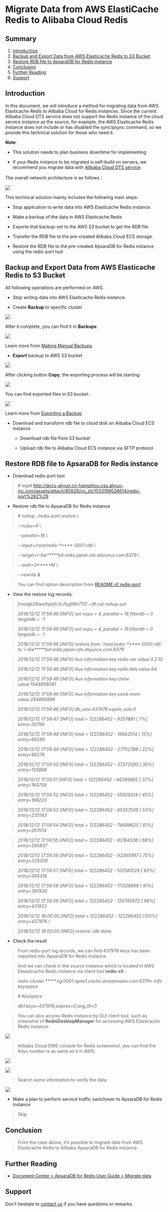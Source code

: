 # Migrate Data from AWS ElastiCache Redis to Alibaba Cloud Redis

## Summary
1. [Introduction](#introduction)
2. [Backup and Export Data from AWS Elasticache Redis to S3 Bucket](#backup-and-export-data-from-aws-elasticache-redis-to-s3-bucket)
3. [Restore RDB file to ApsaraDB for Redis instance](#restore-rdb-file-to-apsaradb-for-redis-instance)
4. [Conclusion](#conclusion)
5. [Further Reading](#further-reading)
6. [Support](#support)

## Introduction
In this document, we will introduce a method for migrating data from AWS
Elasticache Redis to Alibaba Cloud for Redis instances. Since the current
Alibaba Cloud DTS service does not support the Redis instance of the cloud
service instance as the source, for example, the AWS Elasticache Redis instance
does not include or has disabled the sync/psync command, so we provide this
technical solution for those who need it.

**Note**:

-   This solution needs to plan business downtime for implementing

-   If your Redis instance to be migrated is self-build on servers, we recommend
    you migrate data with [Alibaba Cloud DTS service](https://www.alibabacloud.com/product/data-transmission-service).

The overall network architecture is as follows：

![](images/ff4dae597426ec25f2187d06b573bef2.png)

This technical solution mainly includes the following main steps:

-   Stop application to write data into AWS Elasticache Redis instance.

-   Make a backup of the data in AWS Elasticache Redis

-   Exporte that backup-set to the AWS S3 bucket to get the RDB file

-   Transfer the RDB file to the pre-created Alibaba Cloud ECS storage.

-   Restore the RDB file to the pre-created ApsaraDB for Redis instance using
    the redis-port tool

## Backup and Export Data from AWS Elasticache Redis to S3 Bucket
All following operations are performed on AWS.

-   Stop writing data into AWS Elasticache Redis instance.

-   Create **Backup** to specific cluster

![](images/5905fb087626c9895e2af18963921adb.png)

After it complete, you can find it in **Backups**:

![](images/42348e56fedd06a3396f17f3692256dc.png)

Learn more from [Making Manual Backups](https://docs.aws.amazon.com/AmazonElastiCache/latest/red-ug/backups-manual.html)

-   **Export** backup to AWS S3 bucket

![](images/53a7b81b5b7a6f7bcf63cf989f40fb11.png)

After clicking button **Copy**, the exporting process will be starting:

![](images/293b7e6b326b0ac9ce1cb65ef09bd42b.png)

You can find exported files in S3 bucket:

![](images/dd908c64fb94d344a8ade9378fb36207.png)

Learn more from [Exporting a Backup](https://docs.aws.amazon.com/AmazonElastiCache/latest/red-ug/backups-exporting.html)

-   Download and transform rdb file to cloud disk on Alibaba Cloud ECS instance

    -   Download rdb file from S3 bucket

    -   Upload rdb file to Alibaba Cloud ECS instance via SFTP protocol

## Restore RDB file to ApsaraDB for Redis instance
-   Download redis-port tool

>   \# wget
>   <http://docs-aliyun.cn-hangzhou.oss.aliyun-inc.com/assets/attach/85829/cn_zh/1533199526614/redis-port%282%29>

-   Restore rdb file to ApsaraDB for Redis instance

>   *\# nohup ./redis-port restore \\*

>   *--ncpu=4 \\*

>   *--parallel=16 \\*

>   *--input=/root/redis-\*\*\*\*\*-0001.rdb \\*

>   *--target=r-6w\*\*\*\*\*b4.redis.japan.rds.aliyuncs.com:6379 \\*

>   *--auth=3\*\*\*\*\*M \\*

>   *--rewrite &*

>   You can find option description from [README of redis-port](https://github.com/CodisLabs/redis-port/blob/redis-4.x-cgo/README.md)

-   View the restore log records:

>   *[root\@iZ6we9xja5r3v7eg98h711Z \~]\# cat nohup.out*

>   *2018/12/12 17:59:46 [INFO] set ncpu = 4, parallel = 16 filterdb = 0
>   targetdb = -1*

>   *2018/12/12 17:59:46 [INFO] set ncpu = 4, parallel = 16 filterdb = 0
>   targetdb = -1*

>   *2018/12/12 17:59:46 [INFO] restore from '/root/redis-\*\*\*\*\*-0001.rdb'
>   to 'r-6w\*\*\*\*\*b4.redis.japan.rds.aliyuncs.com:6379'*

>   *2018/12/12 17:59:46 [INFO] Aux information key:redis-ver value:3.2.10*

>   *2018/12/12 17:59:46 [INFO] Aux information key:redis-bits value:64*

>   *2018/12/12 17:59:46 [INFO] Aux information key:ctime value:1544608041*

>   *2018/12/12 17:59:46 [INFO] Aux information key:used-mem value:244890896*

>   *2018/12/12 17:59:46 [INFO] db_size:437976 expire_size:0*

>   *2018/12/12 17:59:47 [INFO] total = 122286452 - 9357881 [ 7%] entry=32756*

>   *2018/12/12 17:59:48 [INFO] total = 122286452 - 18662514 [ 15%] entry=66288*

>   *2018/12/12 17:59:49 [INFO] total = 122286452 - 27752788 [ 22%] entry=99276*

>   *2018/12/12 17:59:50 [INFO] total = 122286452 - 37372590 [ 30%]
>   entry=133868*

>   *2018/12/12 17:59:51 [INFO] total = 122286452 - 46389965 [ 37%]
>   entry=164759*

>   *2018/12/12 17:59:52 [INFO] total = 122286452 - 55926014 [ 45%]
>   entry=199223*

>   *2018/12/12 17:59:53 [INFO] total = 122286452 - 65357538 [ 53%]
>   entry=233143*

>   *2018/12/12 17:59:54 [INFO] total = 122286452 - 74688625 [ 61%]
>   entry=267014*

>   *2018/12/12 17:59:55 [INFO] total = 122286452 - 83164536 [ 68%]
>   entry=295837*

>   *2018/12/12 17:59:56 [INFO] total = 122286452 - 92365997 [ 75%]
>   entry=329300*

>   *2018/12/12 17:59:57 [INFO] total = 122286452 - 102081024 [ 83%]
>   entry=364418*

>   *2018/12/12 17:59:58 [INFO] total = 122286452 - 111328898 [ 91%]
>   entry=397830*

>   *2018/12/12 17:59:59 [INFO] total = 122286452 - 120745972 [ 98%]
>   entry=431922*

>   *2018/12/12 18:00:00 [INFO] total = 122286452 - 122286452 [100%]
>   entry=437976 /*

>   *2018/12/12 18:00:00 [INFO] restore: rdb done*

-   Check the result

>   From redis-port log records, we can find *437976* keys has been imported
>   into ApsaraDB for Redis instance.

>   And we can check in the source instance which is located in AWS Eleasticache
>   Redis instance via client tool **redis-cli** :

>   *redis-cluster.\*\*\*\*\*.ng.0001.apne1.cache.amazonaws.com:6379\> info
>   keyspace*

>   *\# Keyspace*

>   *db1:keys=437976,expires=0,avg_ttl=0*

>   You can alos access Redis instance by GUI client tool, such as creenshot of
>   **RedisDesktopManager** for accessing AWS Elasticache Redis instance:

![](images/9a81981d7890dec9ccd49ac789f03625.png)

>   Alibaba Cloud DMS console for Redis screenshot, you can find the Keys number
>   is as same as it in AWS:

![](images/19c311f9d3979c945014dc04d0a442dc.png)

![](images/cf0dd3d0d2681fa58ae620058ac41aba.png)

>   Search some information to verify the data:

![](images/462465fbccdff9f10e03f6ca39f0f22a.png)

-   Make a plan to perform service traffic switchover to ApsaraDB for Redis instance

>   Skip

## Conclusion
>   From the case above, it’s possible to migrate data from AWS Elasticache
>   Redis to Alibaba ApsaraDB for Redis instance.

## Further Reading
-   [Document Center \> ApsaraDB for Redis User Guide \> Migrate data](https://www.alibabacloud.com/help/doc-detail/85180.htm)

## Support
Don't hesitate to [contact us](mailto:projectdelivery@alibabacloud.com) if you have questions or remarks.